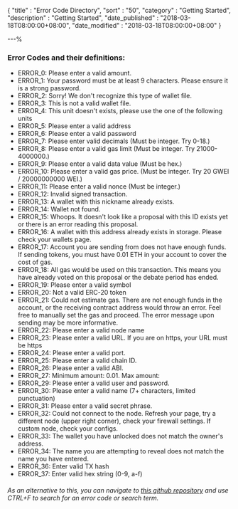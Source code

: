 {
"title"       : "Error Code Directory",
"sort"        : "50",
"category"    : "Getting Started",
"description" : "Getting Started",
"date_published" : "2018-03-18T08:00:00+08:00",
"date_modified"  : "2018-03-18T08:00:00+08:00"
}

---%

### Error Codes and their definitions:

* ERROR_0: Please enter a valid amount.
* ERROR_1: Your password must be at least 9 characters. Please ensure it is a strong password.  
* ERROR_2: Sorry! We don't recognize this type of wallet file.  
* ERROR_3: This is not a valid wallet file.  
* ERROR_4: This unit doesn't exists, please use the one of the following units  
* ERROR_5: Please enter a valid address
* ERROR_6: Please enter a valid password
* ERROR_7: Please enter valid decimals (Must be integer. Try 0-18.)  
* ERROR_8: Please enter a valid gas limit (Must be integer. Try 21000-4000000.)  
* ERROR_9: Please enter a valid data value (Must be hex.)  
* ERROR_10: Please enter a valid gas price. (Must be integer. Try 20 GWEI / 20000000000 WEI.)  
* ERROR_11: Please enter a valid nonce      (Must be integer.)  
* ERROR_12: Invalid signed transaction.  
* ERROR_13: A wallet with this nickname already exists.  
* ERROR_14: Wallet not found.  
* ERROR_15: Whoops. It doesn't look like a proposal with this ID exists yet or there is an error reading this proposal.  
* ERROR_16: A wallet with this address already exists in storage. Please check your wallets page.  
* ERROR_17: Account you are sending from does not have enough funds. If sending tokens, you must have 0.01 ETH in your account to cover the cost of gas.  
* ERROR_18: All gas would be used on this transaction. This means you have already voted on this proposal or the debate period has ended.
* ERROR_19: Please enter a valid symbol
* ERROR_20: Not a valid ERC-20 token
* ERROR_21: Could not estimate gas. There are not enough funds in the account, or the receiving contract address would throw an error. Feel free to manually set the gas and proceed. The error message upon sending may be more informative.
* ERROR_22: Please enter a valid node name
* ERROR_23: Please enter a valid URL. If you are on https, your URL must be https
* ERROR_24: Please enter a valid port.  
* ERROR_25: Please enter a valid chain ID.  
* ERROR_26: Please enter a valid ABI.  
* ERROR_27: Minimum amount: 0.01. Max amount:  
* ERROR_29: Please enter a valid user and password.  
* ERROR_30: Please enter a valid name (7+ characters, limited punctuation)  
* ERROR_31: Please enter a valid secret phrase.  
* ERROR_32: Could not connect to the node. Refresh your page, try a different node (upper right corner), check your firewall settings. If custom node, check your configs.
* ERROR_33: The wallet you have unlocked does not match the owner's address.  
* ERROR_34: The name you are attempting to reveal does not match the name you have entered.  
* ERROR_36: Enter valid TX hash
* ERROR_37: Enter valid hex string (0-9, a-f)

###### As an alternative to this, you can navigate to [this github repository](https://github.com/MyCryptoHQ/MyCrypto/blob/develop/common/translations/lang/en.json) and use CTRL+F to search for an error code or search term.
